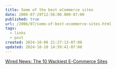 ```yaml
---
title: Some of the best eCommerce sites
date: 2006-07-29T12:56:00.000-07:00
published: true
url: /2006/07/some-of-best-ecommerce-sites.html
tags:
  - links
  - post
created: 2024-10-06 21:27:13-07:00
updated: 2024-10-10 14:59:41-07:00
---
```


[Wired News: The 10 Wackiest E-Commerce Sites](http://www.wired.com/news/technology/0,70695-0.html "Wired News: The 10 Wackiest E-Commerce Sites")